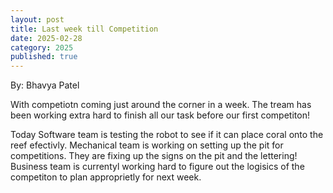```yaml
---
layout: post
title: Last week till Competition
date: 2025-02-28
category: 2025
published: true
---
```

By: Bhavya Patel

With competiotn coming just around the corner in a week. The tream has been working extra hard to finish all our task before our first competiton!

Today Software team is testing the robot to see if it can place coral onto the reef efectivly. Mechanical team is working on setting up the pit for competitions. They are fixing up the signs on the pit and the lettering! Business team is currentyl working hard to figure out the logisics of the competiton to plan approprietly for next week.
